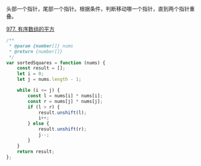 头部一个指针，尾部一个指针。根据条件，判断移动哪一个指针，直到两个指针重叠。

[977. 有序数组的平方](https://leetcode.cn/problems/squares-of-a-sorted-array/description/)

```js
/**
 * @param {number[]} nums
 * @return {number[]}
 */
var sortedSquares = function (nums) {
    const result = [];
    let i = 0;
    let j = nums.length - 1;

    while (i <= j) {
        const l = nums[i] * nums[i];
        const r = nums[j] * nums[j];
        if (l > r) {
            result.unshift(l);
            i++;
        } else {
            result.unshift(r);
            j--;
        }
    }
    return result;
};
```
